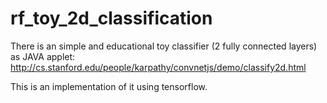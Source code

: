 # rf_toy_2d_classification

There is an simple and educational toy classifier (2 fully connected layers) as JAVA applet: 
 http://cs.stanford.edu/people/karpathy/convnetjs/demo/classify2d.html
 
This is an implementation of it using tensorflow.

